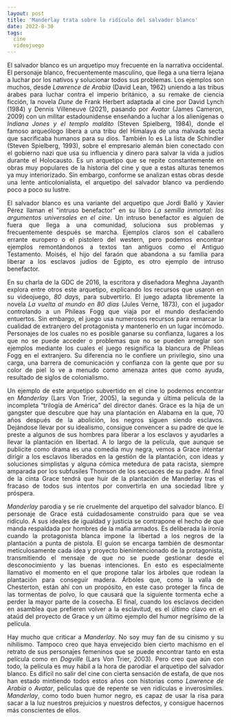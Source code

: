 ```yaml
---
layout: post
title: 'Manderlay trata sobre lo ridículo del salvador blanco'
date: 2022-8-30
tags:
  cine
  videojuego
---
```

<p style='text-align: justify;'>El salvador blanco es un arquetipo muy frecuente en la narrativa occidental. El personaje blanco, frecuentemente masculino, que llega a una tierra lejana a luchar por los nativos y solucionar todos sus problemas. Los ejemplos son muchos, desde <i>Lawrence de Arabia</i> (David Lean, 1962) uniendo a las tribus árabes para luchar contra el imperio británico, a su remake de ciencia ficción, la novela <i>Dune</i> de Frank Herbert adaptada al cine por David Lynch (1984) y Dennis Villeneuve (2021), pasando por <i>Avatar</i> (James Cameron, 2009) con un militar estadounidense enseñando a luchar a los alienígenas o <i>Indiana Jones y el templo maldito</i> (Steven Spielberg, 1984), donde el famoso arqueólogo libera a una tribu del Himalaya de una malvada secta que sacrificaba humanos para su dios. También lo es La lista de Schindler (Steven Spielberg, 1993), sobre el empresario alemán bien conectado con el gobierno nazi que usa su influencia y dinero para salvar la vida a judíos durante el Holocausto. Es un arquetipo que se repite constantemente en obras muy populares de la historia del cine y que a estas alturas tenemos ya muy interiorizado. Sin embargo, conforme se analizan estas obras desde una lente anticolonialista, el arquetipo del salvador blanco va perdiendo poco a poco su lustre.</p>

<p style='text-align: justify;'>El salvador blanco es una variante del arquetipo que Jordi Balló y Xavier Pérez llaman el "intruso benefactor" en su libro <i>La semilla inmortal: los argumentos universales en el cine</i>. Un intruso benefactor es alguien de fuera que llega a una comunidad, soluciona sus problemas y frecuentemente después se marcha. Ejemplos claros son el caballero errante europero o el pistolero del western, pero podemos encontrar ejemplos remontándonos a textos tan antiguos como el Antiguo Testamento. Moisés, el hijo del faraón que abandona a su familia para liberar a los esclavos judíos de Egipto, es otro ejemplo de intruso benefactor.</p>

<p style='text-align: justify;'>En su charla de la GDC de 2016, la escritora y diseñadora Meghna Jayanth explora entre otros este arquetipo, explicando los recursos que usaron en su videojuego, <i>80 days</i>, para subvertirlo. El juego adapta libremente la novela <i>La vuelta al mundo en 80 días</i> (Jules Verne, 1873), con el jugador controlando a un Phileas Fogg que viaja por el mundo desfaciendo entuertos. Sin embargo, el juego usa numerosos recursos para remarcar la cualidad de extranjero del protagonista y mantenerlo en un lugar incómodo. Personajes de los cuales no es posible ganarse su confianza, lugares a los que no se puede acceder o problemas que no se pueden arreglar son ejemplos mediante los cuales el juego resignifica la blancura de Phileas Fogg en el extranjero. Su diferencia no le confiere un privilegio, sino una carga, una barrera de comunicación y confianza con la gente que por su color de piel lo ve a menudo como amenaza antes que como ayuda, resultado de siglos de colonialismo.</p>

<p style='text-align: justify;'>Un ejemplo de este arquetipo subvertido en el cine lo podemos encontrar en <i>Manderlay</i> (Lars Von Trier, 2005), la segunda y última película de la incompleta “trilogía de América” del director danés. Grace es la hija de un gangster que descubre que hay una plantación en Alabama en la que, 70 años después de la abolición, los negros siguen siendo esclavos. Dejándose llevar por su idealismo, consigue convencer a su padre de que le preste a algunos de sus hombres para liberar a los esclavos y ayudarles a llevar la plantación en libertad. A lo largo de la película, que aunque se publicite como drama es una comedia muy negra, vemos a Grace intentar dirigir a los esclavos liberados en la gestión de la plantación, con ideas y soluciones simplistas y alguna cómica metedura de pata racista, siempre amparada por los subfusiles Thomson de los secuaces de su padre. Al final de la cinta Grace tendrá que huir de la plantación de Manderlay tras el fracaso de todos sus intentos por convertirla en una sociedad libre y próspera.</p>

<p style='text-align: justify;'><i>Manderlay</i> parodia y se ríe cruelmente del arquetipo del salvador blanco. El personaje de Grace está cuidadosamente construido para que se vea ridículo. A sus ideales de igualdad y justicia se contrapone el hecho de que manda respaldada por hombres de la mafia armados. Es deliberada la ironía cuando la protagonista blanca impone la libertad a los negros de la plantación a punta de pistola. El guion se encarga también de desmontar meticulosamente cada idea y proyecto bienintencionado de la protagonista, transmitiendo el mensaje de que no se puede gestionar desde el desconocimiento y las buenas intenciones. En esto es especialmente llamativo el momento en el que propone talar los árboles que rodean la plantación para conseguir madera. Árboles que, como la valla de Chesterton, están ahí con un propósito, en este caso proteger la finca de las tormentas de polvo, lo que causará que la siguiente tormenta eche a perder la mayor parte de la cosecha. El final, cuando los esclavos deciden en asamblea que prefieren volver a la esclavitud, es el último clavo en el ataúd del proyecto de Grace y un último ejemplo del humor negrísimo de la película.</p>

<p style='text-align: justify;'>Hay mucho que criticar a <i>Manderlay</i>. No soy muy fan de su cinismo y su nihilismo. Tampoco creo que haya envejecido bien cierto machismo en el retrato de sus personajes femeninos que se puede encontrar tanto en esta película como en <i>Dogville</i> (Lars Von Trier, 2003). Pero creo que aún con todo, la película es muy hábil a la hora de parodiar el arquetipo del salvador blanco. Es difícil no salir del cine con cierta sensación de estafa, de que nos han estado mintiendo todos estos años con historias como <i>Lawrence de Arabia</i> o <i>Avatar</i>, películas que de repente se ven ridículas e inverosímiles. <i>Manderlay</i>, como todo buen humor negro, es capaz de usar la risa para sacar a la luz nuestros prejuicios y nuestros defectos, y consigue hacernos más conscientes de ellos.</p>
